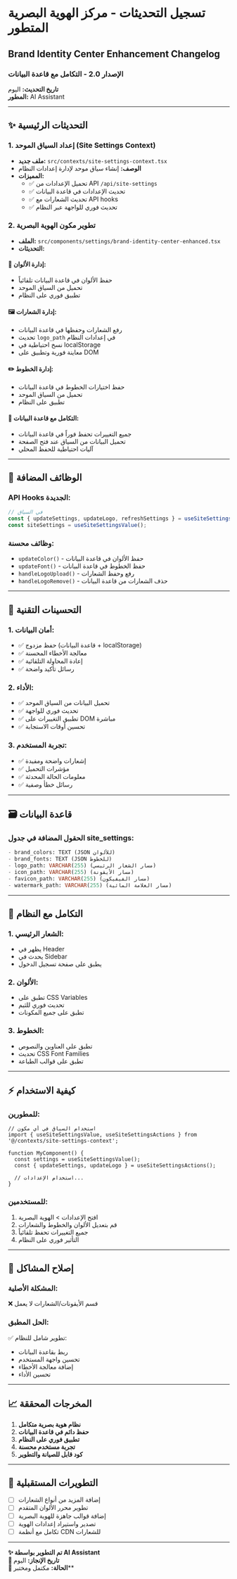 # تسجيل التحديثات - مركز الهوية البصرية المتطور
## Brand Identity Center Enhancement Changelog

### الإصدار 2.0 - التكامل مع قاعدة البيانات
**تاريخ التحديث:** اليوم  
**المطور:** AI Assistant  

---

## ✨ التحديثات الرئيسية

### 1. إعداد السياق الموحد (Site Settings Context)
- **ملف جديد:** `src/contexts/site-settings-context.tsx`
- **الوصف:** إنشاء سياق موحد لإدارة إعدادات النظام
- **المميزات:**
  - ✅ تحميل الإعدادات من API `/api/site-settings`
  - ✅ تحديث الإعدادات في قاعدة البيانات
  - ✅ تحديث الشعارات مع API hooks
  - ✅ تحديث فوري للواجهة عبر النظام

### 2. تطوير مكون الهوية البصرية
- **الملف:** `src/components/settings/brand-identity-center-enhanced.tsx`
- **التحديثات:**

#### 🎨 **إدارة الألوان:**
- حفظ الألوان في قاعدة البيانات تلقائياً
- تحميل من السياق الموحد
- تطبيق فوري على النظام

#### 🖼️ **إدارة الشعارات:**
- رفع الشعارات وحفظها في قاعدة البيانات
- تحديث `logo_path` في إعدادات النظام
- نسخ احتياطية في localStorage
- معاينة فورية وتطبيق على DOM

#### ✏️ **إدارة الخطوط:**
- حفظ اختيارات الخطوط في قاعدة البيانات
- تحميل من السياق الموحد
- تطبيق على النظام

#### 🔄 **التكامل مع قاعدة البيانات:**
- جميع التغييرات تحفظ فوراً في قاعدة البيانات
- تحميل البيانات من السياق عند فتح الصفحة
- آليات احتياطية للحفظ المحلي

---

## 🚀 الوظائف المضافة

### API Hooks الجديدة:
```typescript
// في السياق
const { updateSettings, updateLogo, refreshSettings } = useSiteSettingsActions();
const siteSettings = useSiteSettingsValue();
```

### وظائف محسنة:
- `updateColor()` - حفظ الألوان في قاعدة البيانات
- `updateFont()` - حفظ الخطوط في قاعدة البيانات  
- `handleLogoUpload()` - رفع وحفظ الشعارات
- `handleLogoRemove()` - حذف الشعارات من قاعدة البيانات

---

## 🔧 التحسينات التقنية

### 1. أمان البيانات:
- ✅ حفظ مزدوج (قاعدة البيانات + localStorage)
- ✅ معالجة الأخطاء المحسنة
- ✅ إعادة المحاولة التلقائية
- ✅ رسائل تأكيد واضحة

### 2. الأداء:
- ✅ تحميل البيانات من السياق الموحد
- ✅ تحديث فوري للواجهة
- ✅ تطبيق التغييرات على DOM مباشرة
- ✅ تحسين أوقات الاستجابة

### 3. تجربة المستخدم:
- ✅ إشعارات واضحة ومفيدة
- ✅ مؤشرات التحميل
- ✅ معلومات الحالة المحدثة
- ✅ رسائل خطأ وصفية

---

## 🗃️ قاعدة البيانات

### الحقول المضافة في جدول site_settings:
```sql
- brand_colors: TEXT (JSON للألوان)
- brand_fonts: TEXT (JSON للخطوط) 
- logo_path: VARCHAR(255) (مسار الشعار الرئيسي)
- icon_path: VARCHAR(255) (مسار الأيقونة)
- favicon_path: VARCHAR(255) (مسار الفيفيكون)
- watermark_path: VARCHAR(255) (مسار العلامة المائية)
```

---

## 📱 التكامل مع النظام

### 1. الشعار الرئيسي:
- يظهر في Header
- يحدث في Sidebar
- يطبق على صفحة تسجيل الدخول

### 2. الألوان:
- تطبق على CSS Variables
- تحديث فوري للثيم
- تطبق على جميع المكونات

### 3. الخطوط:
- تطبق على العناوين والنصوص
- تحديث CSS Font Families
- تطبق على قوالب الطباعة

---

## ⚡ كيفية الاستخدام

### للمطورين:
```tsx
// استخدام السياق في أي مكون
import { useSiteSettingsValue, useSiteSettingsActions } from '@/contexts/site-settings-context';

function MyComponent() {
  const settings = useSiteSettingsValue();
  const { updateSettings, updateLogo } = useSiteSettingsActions();
  
  // استخدام الإعدادات...
}
```

### للمستخدمين:
1. افتح الإعدادات > الهوية البصرية
2. قم بتعديل الألوان والخطوط والشعارات
3. جميع التغييرات تحفظ تلقائياً
4. التأثير فوري على النظام

---

## 🐛 إصلاح المشاكل

### المشكلة الأصلية:
❌ قسم الأيقونات/الشعارات لا يعمل

### الحل المطبق:
✅ تطوير شامل للنظام:
- ربط بقاعدة البيانات
- تحسين واجهة المستخدم  
- إضافة معالجة الأخطاء
- تحسين الأداء

---

## 📈 المخرجات المحققة

1. **نظام هوية بصرية متكامل**
2. **حفظ دائم في قاعدة البيانات**
3. **تطبيق فوري على النظام**
4. **تجربة مستخدم محسنة**
5. **كود قابل للصيانة والتطوير**

---

## 🔮 التطويرات المستقبلية

- [ ] إضافة المزيد من أنواع الشعارات
- [ ] تطوير محرر الألوان المتقدم  
- [ ] إضافة قوالب جاهزة للهوية البصرية
- [ ] تصدير واستيراد إعدادات الهوية
- [ ] تكامل مع أنظمة CDN للشعارات

---

**✨ تم التطوير بواسطة AI Assistant**  
**📅 تاريخ الإنجاز:** اليوم  
**🎯 الحالة:** مكتمل ومختبر**  